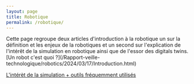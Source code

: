 ```yaml
---
layout: page
title: Robotique
permalink: /robotique/
---
```

<link rel="stylesheet" href="https://picorba.github.io/Rapport-veille-technologique/assets/css/theme_dark.css">
<div class="texte">
Cette page regroupe deux articles d'introduction à la robotique un sur la définition et les enjeux de la robotiques et un second sur l'explication de l'intérêt de la simulation en robotique ainsi que de l'essor des digitals twins.<br>
</div>
[Un robot c'est quoi ?](/Rapport-veille-technologique/robotics/2024/03/17/Introduction.html)

[L'intérèt de la simulation + outils fréquemment utilisés](/Rapport-veille-technologique/robotics/2024/03/17/simulation.html)
